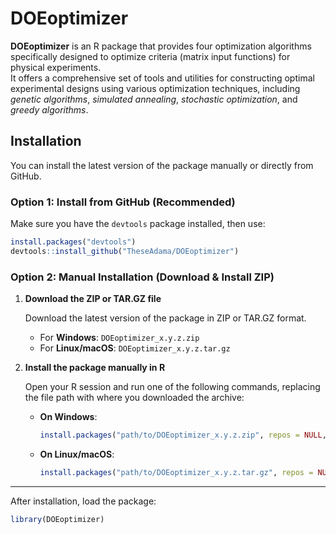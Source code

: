 # DOEoptimizer

**DOEoptimizer** is an R package that provides four optimization algorithms specifically designed to optimize criteria (matrix input functions) for physical experiments.  
It offers a comprehensive set of tools and utilities for constructing optimal experimental designs using various optimization techniques, including *genetic algorithms*, *simulated annealing*, *stochastic optimization*, and *greedy algorithms*.

## Installation

You can install the latest version of the package manually or directly from GitHub.

### Option 1: Install from GitHub (Recommended)

Make sure you have the `devtools` package installed, then use:

```r
install.packages("devtools")
devtools::install_github("TheseAdama/DOEoptimizer")
```
### Option 2: Manual Installation (Download & Install ZIP)

1. **Download the ZIP or TAR.GZ file**

   Download the latest version of the package in ZIP or TAR.GZ format.

   - For **Windows**: `DOEoptimizer_x.y.z.zip`
   - For **Linux/macOS**: `DOEoptimizer_x.y.z.tar.gz`

3. **Install the package manually in R**

   Open your R session and run one of the following commands, replacing the file path with where you downloaded the archive:

   - **On Windows**:
     ```r
     install.packages("path/to/DOEoptimizer_x.y.z.zip", repos = NULL, type = "win.binary")
     ```

   - **On Linux/macOS**:
     ```r
     install.packages("path/to/DOEoptimizer_x.y.z.tar.gz", repos = NULL, type = "source")
     ```

---

After installation, load the package:

```r
library(DOEoptimizer)
```
